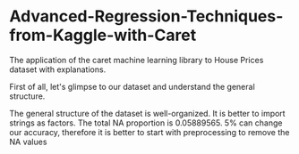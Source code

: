 # Advanced-Regression-Techniques-from-Kaggle-with-Caret
The application of the caret machine learning library to House Prices dataset with explanations. 


First of all, let's glimpse to our dataset and understand the general structure. 

The general structure of the dataset is well-organized. It is better to import strings as factors. The total NA proportion is 0.05889565. 5% can change our accuracy, therefore it is better to start with preprocessing to remove the NA values

